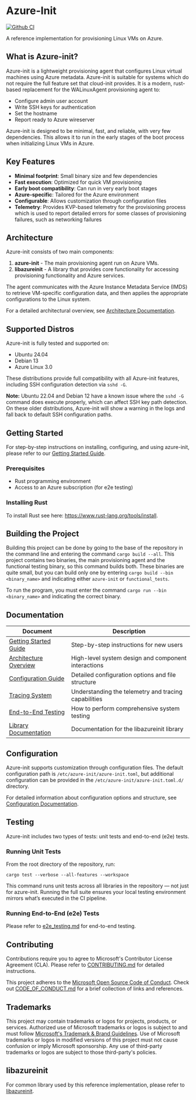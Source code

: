 # Azure-Init

[![Github CI](https://github.com/Azure/azure-init/actions/workflows/ci.yaml/badge.svg)](https://github.com/Azure/azure-init/actions)

A reference implementation for provisioning Linux VMs on Azure.

## What is Azure-init?

Azure-init is a lightweight provisioning agent that configures Linux virtual machines using Azure metadata.
Azure-init is suitable for systems which do not require the full feature set that cloud-init provides. 
It is a modern, rust-based replacement for the WALinuxAgent provisioning agent to:

- Configure admin user account
- Write SSH keys for authentication
- Set the hostname
- Report ready to Azure wireserver

Azure-init is designed to be minimal, fast, and reliable, with very few dependencies.
This allows it to run in the early stages of the boot process when initializing Linux VMs in Azure.

## Key Features

- **Minimal footprint**: Small binary size and few dependencies
- **Fast execution**: Optimized for quick VM provisioning
- **Early boot compatibility**: Can run in very early boot stages
- **Azure-specific**: Tailored for the Azure environment
- **Configurable**: Allows customization through configuration files
- **Telemetry**: Provides KVP-based telemetry for the provisioning process which is used to report detailed errors for some classes of provisioning failures, such as networking failures

## Architecture

Azure-init consists of two main components:

1. **azure-init** - The main provisioning agent run on Azure VMs.
2. **libazureinit** - A library that provides core functionality for accessing provisioning functionality and Azure services.

The agent communicates with the Azure Instance Metadata Service (IMDS) to retrieve VM-specific configuration data, and then applies the appropriate configurations to the Linux system.

For a detailed architectural overview, see [Architecture Documentation](doc/architecture.md).

## Supported Distros

Azure-init is fully tested and supported on:
- Ubuntu 24.04
- Debian 13
- Azure Linux 3.0

These distributions provide full compatibility with all Azure-init features, including SSH configuration detection via `sshd -G`.

**Note:** Ubuntu 22.04 and Debian 12 have a known issue where the `sshd -G` command does execute properly, which can affect SSH key path detection.
On these older distributions, Azure-init will show a warning in the logs and fall back to default SSH configuration paths.

## Getting Started

For step-by-step instructions on installing, configuring, and using azure-init, please refer to our [Getting Started Guide](doc/getting_started.md).

### Prerequisites

- Rust programming environment
- Access to an Azure subscription (for e2e testing)

### Installing Rust

To install Rust see here: https://www.rust-lang.org/tools/install.

## Building the Project

Building this project can be done by going to the base of the repository in the command line and entering the command `cargo build --all`.
This project contains two binaries, the main provisioning agent and the functional testing binary, so this command builds both.
These binaries are quite small, but you can build only one by entering `cargo build --bin <binary_name>` and indicating either `azure-init` or `functional_tests`.

To run the program, you must enter the command `cargo run --bin <binary_name>` and indicating the correct binary.

## Documentation

| Document | Description |
|----------|-------------|
| [Getting Started Guide](doc/getting_started.md) | Step-by-step instructions for new users |
| [Architecture Overview](doc/architecture.md) | High-level system design and component interactions |
| [Configuration Guide](doc/configuration.md) | Detailed configuration options and file structure |
| [Tracing System](doc/libazurekvp.md) | Understanding the telemetry and tracing capabilities |
| [End-to-End Testing](doc/e2e_testing.md) | How to perform comprehensive system testing |
| [Library Documentation](libazureinit/README.md) | Documentation for the libazureinit library |

## Configuration

Azure-init supports customization through configuration files.
The default configuration path is `/etc/azure-init/azure-init.toml`, but additional configuration can be provided in the `/etc/azure-init/azure-init.toml.d/` directory.

For detailed information about configuration options and structure, see [Configuration Documentation](doc/configuration.md).

## Testing

Azure-init includes two types of tests: unit tests and end-to-end (e2e) tests.

### Running Unit Tests

From the root directory of the repository, run:

```
cargo test --verbose --all-features --workspace
```

This command runs unit tests across all libraries in the repository — not just for azure-init.
Running the full suite ensures your local testing environment mirrors what’s executed in the CI pipeline.

### Running End-to-End (e2e) Tests
Please refer to [e2e_testing.md](doc/e2e_testing.md) for end-to-end testing.

## Contributing

Contributions require you to agree to Microsoft's Contributor License Agreement (CLA).
Please refer to [CONTRIBUTING.md](CONTRIBUTING.md) for detailed instructions.

This project adheres to the [Microsoft Open Source Code of Conduct](https://opensource.microsoft.com/codeofconduct/).
Check out [CODE_OF_CONDUCT.md](CODE_OF_CONDUCT.md) for a brief collection of links and references.

## Trademarks

This project may contain trademarks or logos for projects, products, or services. Authorized use of Microsoft 
trademarks or logos is subject to and must follow 
[Microsoft's Trademark & Brand Guidelines](https://www.microsoft.com/en-us/legal/intellectualproperty/trademarks/usage/general).
Use of Microsoft trademarks or logos in modified versions of this project must not cause confusion or imply Microsoft sponsorship.
Any use of third-party trademarks or logos are subject to those third-party's policies.

## libazureinit

For common library used by this reference implementation, please refer to [libazureinit](https://github.com/Azure/azure-init/tree/main/libazureinit/).
